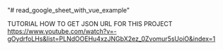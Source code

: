 "# read_google_sheet_with_vue_example"

TUTORIAL HOW TO GET JSON URL FOR THIS PROJECT
https://www.youtube.com/watch?v=-gOydrfoLHs&list=PLNdOOEHu4xzJNGbX2ez_0Zvomur5sUoiO&index=1 
